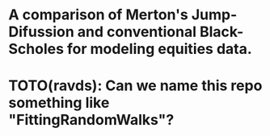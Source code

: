 # A comparison of Merton's Jump-Difussion and conventional Black-Scholes for modeling equities data.

# TOTO(ravds): Can we name this repo something like "FittingRandomWalks"?